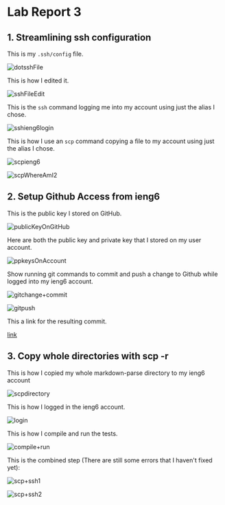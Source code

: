# Lab Report 3

## 1. Streamlining ssh configuration

This is my `.ssh/config` file.

![dotsshFile](dotsshFile.png)

This is how I edited it.

![sshFileEdit](sshFileEdit.png)

This is the `ssh` command logging me into my account using just the alias I chose.

![sshieng6login](sshieng6login.png)

This is how I use an `scp` command copying a file to my account using just the alias I chose.

![scpieng6](scpieng6.png)

![scpWhereAmI2](scpWhereAmI2.png)



## 2. Setup Github Access from ieng6

This is the public key I stored on GitHub.

![publicKeyOnGitHub](publicKeyOnGitHub.png)

Here are both the public key and private key that I stored on my user account.

![ppkeysOnAccount](ppkeysOnAccount.png)

Show running git commands to commit and push a change to Github while logged into my ieng6 account.

![gitchange+commit](gitchange+commit.png)

![gitpush](gitpush.png)

This a link for the resulting commit.

[link](https://github.com/kec020/markdown-parser/commits/main/new_file.md)



## 3. Copy whole directories with scp -r

This is how I copied my whole markdown-parse directory to my ieng6 account

![scpdirectory](scpdirectory.png)

This is how I logged in the ieng6 account.

![login](login.png)

This is how I compile and run the tests.

![compile+run](compile%2Brun.png)

This is the combined step (There are still some errors that I haven't fixed yet):

![scp+ssh1](scp+ssh1.png)

![scp+ssh2](scp+ssh2.png)
